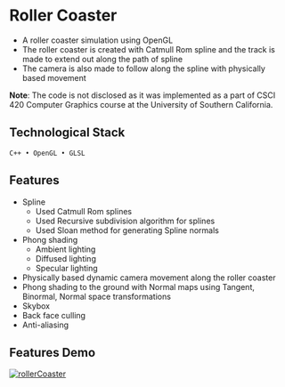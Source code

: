 # Roller Coaster
- A roller coaster simulation using OpenGL
- The roller coaster is created with Catmull Rom spline and the track is made to extend out along the path of spline
- The camera is also made to follow along the spline with physically based movement

**Note**: The code is not disclosed as it was implemented as a part of CSCI 420 Computer Graphics course at the University of Southern California.

## Technological Stack
`C++ • OpenGL • GLSL`

## Features
- Spline
  - Used Catmull Rom splines
  - Used Recursive subdivision algorithm for splines
  - Used Sloan method for generating Spline normals
- Phong shading
  - Ambient lighting
  - Diffused lighting
  - Specular lighting
- Physically based dynamic camera movement along the roller coaster
- Phong shading to the ground with Normal maps using Tangent, Binormal, Normal space transformations
- Skybox
- Back face culling
- Anti-aliasing

## Features Demo
[![rollerCoaster](https://github.com/user-attachments/assets/a6a073e2-c2dd-4235-967d-cc6ab46288b1)
](https://drive.google.com/file/d/1HMeR48-ISlRVDDkDaxQQ80Pq4Lar9HFF/view?usp=sharing)
